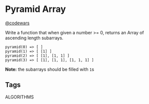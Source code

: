 # Pyramid Array

[@codewars](https://www.codewars.com/kata/515f51d438015969f7000013)

Write a function that when given a number >= 0, returns an Array of ascending length subarrays.

```text
pyramid(0) => [ ]
pyramid(1) => [ [1] ]
pyramid(2) => [ [1], [1, 1] ]
pyramid(3) => [ [1], [1, 1], [1, 1, 1] ]
```

**Note:** the subarrays should be filled with `1`s

## Tags

ALGORITHMS
